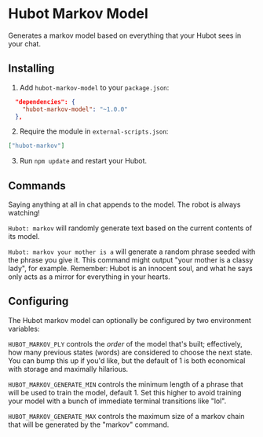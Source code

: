 # Hubot Markov Model

Generates a markov model based on everything that your Hubot sees in your
chat.

## Installing

1. Add `hubot-markov-model` to your `package.json`:

```json
  "dependencies": {
    "hubot-markov-model": "~1.0.0"
  },
```

2. Require the module in `external-scripts.json`:

```json
["hubot-markov"]
```

3. Run `npm update` and restart your Hubot.

## Commands

Saying anything at all in chat appends to the model. The robot is always
watching!

`Hubot: markov` will randomly generate text based on the current contents of
its model.

`Hubot: markov your mother is a` will generate a random phrase seeded with
the phrase you give it. This command might output "your mother is a classy
lady", for example. Remember: Hubot is an innocent soul, and what he says
only acts as a mirror for everything in your hearts.

## Configuring

The Hubot markov model can optionally be configured by two environment
variables:

`HUBOT_MARKOV_PLY` controls the *order* of the model that's built; effectively,
how many previous states (words) are considered to choose the next state. You
can bump this up if you'd like, but the default of 1 is both economical with
storage and maximally hilarious.

`HUBOT_MARKOV_GENERATE_MIN` controls the minimum length of a phrase that will
be used to train the model, default 1. Set this higher to avoid training your
model with a bunch of immediate terminal transitions like "lol".

`HUBOT_MARKOV_GENERATE_MAX` controls the maximum size of a markov chain that will be
generated by the "markov" command.
